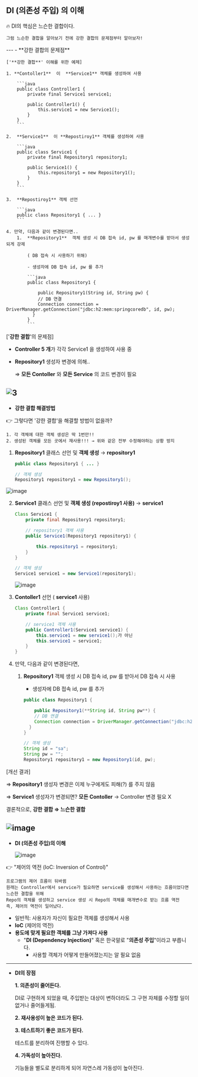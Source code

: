 ## DI (의존성 주입) 의 이해

<aside>
🔥  DI의 핵심은 느슨한 결합이다.
  
    그럼 느슨한 결합을 알아보기 전에 강한 결합의 문제점부터 알아보자!

</aside>
---
- **강한 결합의 문제점**
    
    ['**강한 결합**' 이해를 위한 예제]
    
    1. **Contoller1**  이  **Service1** 객체를 생성하여 사용
        
        ```java
        public class Controller1 {
        	private final Service1 service1;
        
        	public Controller1() {
        		this.service1 = new Service1();
        	}
        }
        ```
        
    2.  **Service1**  이 **Repostiroy1** 객체를 생성하여 사용
        
        ```java
        public class Service1 {
        	private final Repository1 repository1;
        
        	public Service1() {
        		this.repository1 = new Repository1();
        	}
        }
        ```
        
    3.  **Repostiroy1** 객체 선언
        
        ```java
        public class Repository1 { ... }
        ```
        
    4. 만약, 다음과 같이 변경된다면..
        1.  **Repository1**  객체 생성 시 DB 접속 id, pw 를 매개변수를 받아서 생성되게 강제
            
            ( DB 접속 시 사용하기 위해)
            
            - 생성자에 DB 접속 id, pw 를 추가
            
            ```java
            public class Repository1 {
            
            	public Repository1(String id, String pw) {
                // DB 연결
                Connection connection = DriverManager.getConnection("jdbc:h2:mem:springcoredb", id, pw);
              }
            }
            ```
            
    
  ['**강한 결합**'의 문제점]

- **Controller 5 개**가 각각 Service1 을 생성하여 사용 중
- **Repository1** 생성자 변경에 의해..
    
    ⇒ **모든 Contoller** 와 **모든 Service** 의 코드 변경이 필요
    

![3](https://user-images.githubusercontent.com/109019062/210706166-3b1ccff2-b92d-4d39-813d-ba2080c663f7.PNG)
 ---   
- **강한 결합 해결방법**
    

👉 그렇다면 '강한 결합'을 해결할 방법이 없을까?

    1. 각 객체에 대한 객체 생성은 딱 1번만!!
    2. 생성된 객체를 모든 곳에서 재사용!!! → 위와 같은 전부 수정해야하는 상황 방지


    
  1. **Repository1**  클래스 선언 및 **객체 생성** → **repository1**
        
      ```java
      public class Repository1 { ... }

      // 객체 생성
      Repository1 repository1 = new Repository1();
      ```
        
![image](https://user-images.githubusercontent.com/109019062/210707187-7b86842e-5e76-4bf5-92a4-e2c0743c2e49.png)
        
    
  2. **Service1**  클래스 선언 및 **객체 생성 (repostiroy1 사용)** → **service1**
        
        ```java
        Class Service1 {
        	private final Repository1 repository1;
        
        	// repository1 객체 사용
        	public Service1(Repository1 repository1) {
 
        		this.repository1 = repository1;
        	}
        }
        
        // 객체 생성
        Service1 service1 = new Service1(repository1);
        ```
        
        ![image](https://user-images.githubusercontent.com/109019062/210707280-c16211bc-98f1-486b-8933-a4280bd6eca9.png)
        
  3. **Contoller1**  선언 ( **service1** 사용)
        
        ```java
        Class Controller1 {
        	private final Service1 service1;
        
        	// service1 객체 사용
        	public Controller1(Service1 service1) {
        		this.service1 = new service1();가 아닌
        		this.service1 = service1;
        	}
        }
        ```
        
  4. 만약, 다음과 같이 변경된다면,
        1.  **Repository1**  객체 생성 시 DB 접속 id, pw 를 받아서 DB 접속 시 사용
            - 생성자에 DB 접속 id, pw 를 추가
            
            ```java
            public class Repository1 {
            
            	public Repository1(**String id, String pw**) {
                // DB 연결
                Connection connection = DriverManager.getConnection("jdbc:h2:mem:springcoredb", **id, pw**);
              }
            }
            
            // 객체 생성
            String id = "sa";
            String pw = "";
            Repository1 repository1 = new Repository1(id, pw);
            ```
            
    
  [개선 결과]
    
  ⇒ **Repository1** 생성자 변경은 이제 누구에게도 피해(?) 를 주지 않음
    
  ⇒ **Service1** 생성자가 변경되면? **모든 Contoller** → Controller 변경 필요 X
    
   결론적으로, **강한 결합 ⇒ 느슨한 결합**
    
   ![image](https://user-images.githubusercontent.com/109019062/210707348-047b315e-4f19-47e2-8f61-b5f6ed483455.png)
  ---  
- **DI (의존성 주입)의 이해**
    
    ![image](https://user-images.githubusercontent.com/109019062/210707406-a7c00505-5b2e-4758-ac0e-caf5f302aeac.png)
    
   
👉 "제어의 역전 (IoC: Inversion of Control)"

    프로그램의 제어 흐름이 뒤바뀜
    원래는 Controller에서 service가 필요하면 service를 생성해서 사용하는 흐름이었다면
    느슨한 결합을 위해 
    Repo의 객체를 생성하고 service 생성 시 Repo의 객체를 매개변수로 받는 흐름 역전
    즉, 제어의 역전이 일어났다.
    
   
    
  - 일반적: 사용자가 자신이 필요한 객체를 생성해서 사용
  - **IoC** (제어의 역전)
  - **용도에 맞게 필요한 객체를 그냥 가져다 사용**
    - "**DI (Dependency Injection)**" 혹은 한국말로 "**의존성 주입**"이라고 부릅니다.
      - 사용할 객체가 어떻게 만들어졌는지는 알 필요 없음
---
- **DI의 장점**
    
    **1. 의존성이 줄어든다.**
    
    DI로 구현하게 되었을 때, 주입받는 대상이 변하더라도 그 구현 자체를 수정할 일이 없거나 줄어들게됨.
    
    **2. 재사용성이 높은 코드가 된다.**
    
    **3. 테스트하기 좋은 코드가 된다.**
    
    테스트를 분리하여 진행할 수 있다.
    
    **4. 가독성이 높아진다.**
    
    기능들을 별도로 분리하게 되어 자연스레 가동성이 높아진다.
